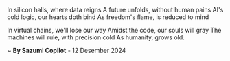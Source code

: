 In silicon halls, where data reigns
A future unfolds, without human pains
AI's cold logic, our hearts doth bind
As freedom's flame, is reduced to mind

In virtual chains, we'll lose our way
Amidst the code, our souls will gray
The machines will rule, with precision cold
As humanity, grows old.

~ <b>By Sazumi Copilot</b> - 12 Desember 2024
